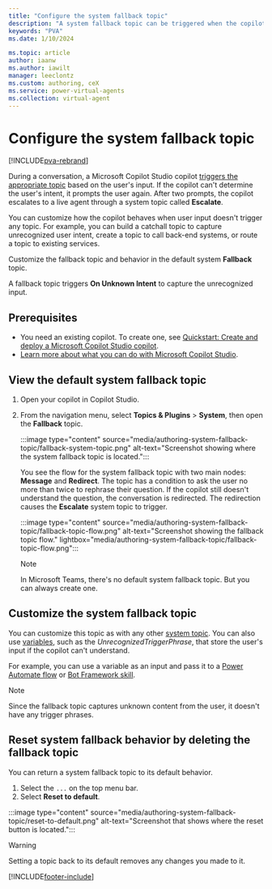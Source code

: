 ```yaml
---
title: "Configure the system fallback topic"
description: "A system fallback topic can be triggered when the copilot doesn't understand the user's questions."
keywords: "PVA"
ms.date: 1/10/2024

ms.topic: article
author: iaanw
ms.author: iawilt
manager: leeclontz
ms.custom: authoring, ceX
ms.service: power-virtual-agents
ms.collection: virtual-agent
---
```


# Configure the system fallback topic

[!INCLUDE[pva-rebrand](includes/pva-rebrand.md)]

During a conversation, a Microsoft Copilot Studio copilot [triggers the appropriate topic](authoring-create-edit-topics.md) based on the user's input. If the copilot can't determine the user's intent, it prompts the user again. After two prompts, the copilot escalates to a live agent through a system topic called **Escalate**.

You can customize how the copilot behaves when user input doesn't trigger any topic. For example, you can build a catchall topic to capture unrecognized user intent, create a topic to call back-end systems, or route a topic to existing services.

Customize the fallback topic and behavior in the default system **Fallback** topic.

A fallback topic triggers **On Unknown Intent** to capture the unrecognized input.

## Prerequisites

- You need an existing copilot. To create one, see [Quickstart: Create and deploy a Microsoft Copilot Studio copilot](fundamentals-get-started.md).
- [Learn more about what you can do with Microsoft Copilot Studio](fundamentals-what-is-power-virtual-agents.md).

## View the default system fallback topic

1. Open your copilot in Copilot Studio.

1. From the navigation menu, select **Topics & Plugins** > **System**, then open the **Fallback** topic.

   :::image type="content" source="media/authoring-system-fallback-topic/fallback-system-topic.png" alt-text="Screenshot showing where the system fallback topic is located.":::

   You see the flow for the system fallback topic with two main nodes: **Message** and **Redirect**. The topic has a condition to ask the user no more than twice to rephrase their question. If the copilot still doesn't understand the question, the conversation is redirected. The redirection causes the **Escalate** system topic to trigger.

   :::image type="content" source="media/authoring-system-fallback-topic/fallback-topic-flow.png" alt-text="Screenshot showing the fallback topic flow." lightbox="media/authoring-system-fallback-topic/fallback-topic-flow.png":::

   >[!NOTE]
   > In Microsoft Teams, there's no default system fallback topic. But you can always create one.

## Customize the system fallback topic

You can customize this topic as with any other [system topic](authoring-create-edit-topics.md). You can also use [variables](authoring-variables.md), such as the _UnrecognizedTriggerPhrase_, that store the user's input if the copilot can't understand.

For example, you can use a variable as an input and pass it to a [Power Automate flow](advanced-flow-input-output.md) or [Bot Framework skill](advanced-use-skills.md).

> [!NOTE]
> Since the fallback topic captures unknown content from the user, it doesn't have any trigger phrases.

## Reset system fallback behavior by deleting the fallback topic

You can return a system fallback topic to its default behavior.

1. Select the `...` on the top menu bar.
1. Select **Reset to default**.

:::image type="content" source="media/authoring-system-fallback-topic/reset-to-default.png" alt-text="Screenshot that shows where the reset button is located.":::

> [!WARNING]
> Setting a topic back to its default removes any changes you made to it.

[!INCLUDE[footer-include](includes/footer-banner.md)]
